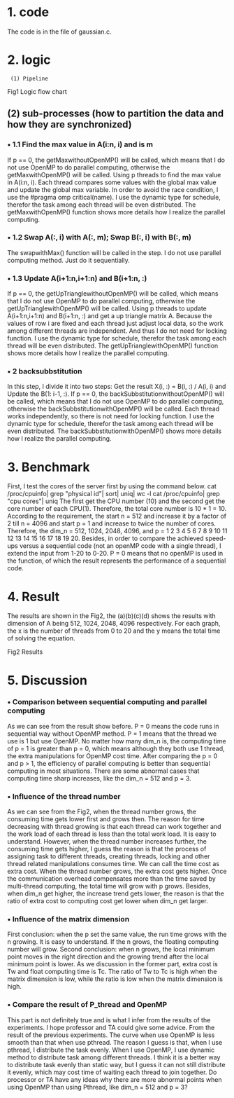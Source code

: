 # 1. code  
The code is in the file of gaussian.c.
# 2. logic  
     (1) Pipeline
 
Fig1 Logic flow chart
## (2) sub-processes (how to partition the data and how they are synchronized)
### •	1.1 Find the max value in A(i:n, i) and is m
If p == 0, the getMaxwithoutOpenMP() will be called, which means that I do not use OpenMP to do parallel computing, otherwise the getMaxwithOpenMP() will be called. Using p threads to find the max value in A(i:n, i). Each thread compares some values with the global max value and update the global max variable. In order to avoid the race condition, I use the #pragma omp critical(name). I use the dynamic type for schedule, therefor the task among each thread will be even distributed. The getMaxwithOpenMP() function shows more details how I realize the parallel computing. 
### •	1.2 Swap A(:, i) with A(:, m); Swap B(:, i) with B(:, m)
The swapwithMax() function will be called in the step. I do not use parallel computing method. Just do it sequentially.
### •	1.3 Update A(i+1:n,i+1:n) and B(i+1:n, :)
If p == 0, the getUpTrianglewithoutOpenMP() will be called, which means that I do not use OpenMP to do parallel computing, otherwise the getUpTrianglewithOpenMP() will be called. Using p threads to update A(i+1:n,i+1:n) and B(i+1:n, :) and get a up triangle matrix A. Because the values of row i are fixed and each thread just adjust local data, so the work among different threads are independent. And thus I do not need for locking function. I use the dynamic type for schedule, therefor the task among each thread will be even distributed. The getUpTrianglewithOpenMP() function shows more details how I realize the parallel computing. 
### •	2 backsubbstitution
In this step, I divide it into two steps: Get the result X(i, :) = B(i, :) / A(i, i) and Update the B(1: i-1, :). If p == 0, the backSubbstitutionwithoutOpenMP() will be called, which means that I do not use OpenMP to do parallel computing, otherwise the backSubbstitutionwithOpenMP() will be called. Each thread works independently, so there is not need for locking function. I use the dynamic type for schedule, therefor the task among each thread will be even distributed. The backSubbstitutionwithOpenMP() shows more details how I realize the parallel computing. 

# 3. Benchmark
First, I test the cores of the server first by using the command below.
cat /proc/cpuinfo| grep "physical id"| sort| uniq| wc -l
cat /proc/cpuinfo| grep "cpu cores"| uniq
The first get the CPU number (10) and the second get the core number of each CPU(1). Therefore, the total core number is 10 * 1 = 10.
According to the requirement, the start n = 512 and increase it by a factor of 2 till n = 4096 and start p = 1 and increase to twice the number of cores. Therefore, the dim_n = 512, 1024, 2048, 4096, and p = 1 2 3 4 5 6 7 8 9 10 11 12 13 14 15 16 17 18 19 20.
Besides, in order to compare the achieved speed-ups versus a sequential code (not an openMP code with a single thread), I extend the input from 1-20 to 0-20. P = 0 means that no openMP is used in the function, of which the result represents the performance of a sequential code.

# 4. Result
The results are shown in the Fig2, the (a)(b)(c)(d) shows the results with dimension of A being 512, 1024, 2048, 4096 respectively. For each graph, the x is the number of threads from 0 to 20 and the y means the total time of solving the equation.
  

Fig2 Results
# 5. Discussion
### •	Comparison between sequential computing and parallel computing
As we can see from the result show before. P = 0 means the code runs in sequential way without OpenMP method. P = 1 means that the thread we use is 1 but use OpenMP. No matter how many dim_n is, the computing time of p = 1 is greater than p = 0, which means although they both use 1 thread, the extra manipulations for OpenMP cost time. After comparing the p = 0 and p > 1, the efficiency of parallel computing is better than sequential computing in most situations. There are some abnormal cases that computing time sharp increases, like the dim_n = 512 and p = 3.
### •	Influence of the thread number
As we can see from the Fig2, when the thread number grows, the consuming time gets lower first and grows then. The reason for time decreasing with thread growing is that each thread can work together and the work load of each thread is less than the total work load. It is easy to understand. However, when the thread number increases further, the consuming time gets higher, I guess the reason is that the process of assigning task to different threads, creating threads, locking and other thread related manipulations consumes time. We can call the time cost as extra cost. When the thread number grows, the extra cost gets higher. Once the communication overhead compensates more than the time saved by multi-thread computing, the total time will grow with p grows. Besides, when dim_n get higher, the increase trend gets lower, the reason is that the ratio of extra cost to computing cost get lower when dim_n get larger. 
### •	Influence of the matrix dimension
First conclusion: when the p set the same value, the run time grows with the n growing. It is easy to understand. If the n grows, the floating computing number will grow.
Second conclusion: when n grows, the local minimum point moves in the right direction and the growing trend after the local minimum point is lower. As we discussion in the former part, extra cost is Tw and float computing time is Tc.  The ratio of Tw to Tc is high when the matrix dimension is low, while the ratio is low when the matrix dimension is high. 
### •	Compare the result of P_thread and OpenMP
This part is not definitely true and is what I infer from the results of the experiments. I hope professor and TA could give some advice. From the result of the previous experiments. The curve when use OpenMP is less smooth than that when use pthread. The reason I guess is that, when I use pthread, I distribute the task evenly. When I use OpenMP, I use dynamic method to distribute task among different threads. I think it is a better way to distribute task evenly than static way, but I guess it can not still distribute it evenly, which may cost time of waiting each thread to join together. Do processor or TA have any ideas why there are more abnormal points when using OpenMP than using Pthread, like dim_n = 512 and p = 3?
